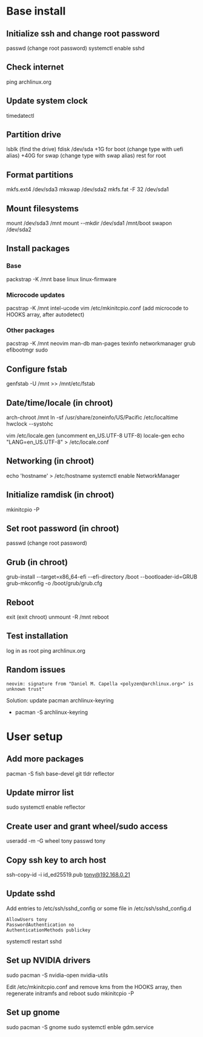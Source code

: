 # Base install
## Initialize ssh and change root password
passwd (change root password)
systemctl enable sshd

## Check internet 
ping archlinux.org

## Update system clock
timedatectl

## Partition drive
lsblk (find the drive)
fdisk /dev/sda
+1G for boot (change type with uefi alias)
+40G for swap (change type with swap alias)
rest for root

## Format partitions
mkfs.ext4 /dev/sda3
mkswap /dev/sda2
mkfs.fat -F 32 /dev/sda1

## Mount filesystems
mount /dev/sda3 /mnt
mount --mkdir /dev/sda1 /mnt/boot
swapon /dev/sda2

## Install packages
### Base
packstrap -K /mnt base linux linux-firmware

### Microcode updates
pacstrap -K /mnt intel-ucode
vim /etc/mkinitcpio.conf (add microcode to HOOKS array, after autodetect)

### Other packages 
pacstrap -K /mnt neovim man-db man-pages texinfo networkmanager grub efibootmgr sudo

## Configure fstab
genfstab -U /mnt >> /mnt/etc/fstab

## Date/time/locale (in chroot)
arch-chroot /mnt
ln -sf /usr/share/zoneinfo/US/Pacific /etc/localtime
hwclock --systohc

vim /etc/locale.gen (uncomment en_US.UTF-8 UTF-8)
locale-gen
echo "LANG=en_US.UTF-8" > /etc/locale.conf

## Networking (in chroot)
echo 'hostname' > /etc/hostname
systemctl enable NetworkManager

## Initialize ramdisk (in chroot)
mkinitcpio -P

## Set root password (in chroot)
passwd (change root password)

## Grub (in chroot)
grub-install --target=x86_64-efi --efi-directory /boot --bootloader-id=GRUB
grub-mkconfig -o /boot/grub/grub.cfg

## Reboot
exit (exit chroot)
unmount -R /mnt
reboot

## Test installation
log in as root
ping archlinux.org

## Random issues
```
neovim: signature from "Daniel M. Capella <polyzen@archlinux.org>" is unknown trust"
``````
Solution: update pacman archlinux-keyring
- pacman -S archlinux-keyring
 
# User setup

## Add more packages
pacman -S fish base-devel git tldr reflector

## Update mirror list
sudo systemctl enable reflector

## Create user and grant wheel/sudo access
useradd -m -G wheel tony
passwd tony

## Copy ssh key to arch host
ssh-copy-id -i id_ed25519.pub tony@192.168.0.21

## Update sshd
Add entries to /etc/ssh/sshd_config or some file in /etc/ssh/sshd_config.d
```
AllowUsers tony
PasswordAuthentication no
AuthenticationMethods publickey
```
systemctl restart sshd

## Set up NVIDIA drivers
sudo pacman -S nvidia-open nvidia-utils

Edit /etc/mkinitcpio.conf and remove kms from the HOOKS array, then regenerate initramfs and reboot
sudo mkinitcpio -P

## Set up gnome
sudo pacman -S gnome
sudo systemctl enble gdm.service

